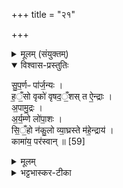 +++
title = "२१"

+++


<details><summary>मूलम् (संयुक्तम्)</summary>

सु॒प॒र्णᳶ पा॑र्ज॒न्यो ह॒ँ॒सो वृको॑ वृषद॒ँ॒शस्त ऐ॒न्द्रा अ॒पामु॒द्रो॑ऽर्य॒म्णे लो॑पा॒शस्सि॒ँ॒हो न॑कु॒लो व्या॒घ्रस्ते म॑हे॒न्द्राय॒ कामा॑य॒ पर॑स्वान् ॥ [59]  
</details>

<details open><summary>विश्वास-प्रस्तुतिः</summary>

सु॒प॒र्णᳶ पा॑र्ज॒न्यः ।  
ह॒ँ॒सो वृको॑ वृषद॒ँ॒शस् त ऐ॒न्द्राः ।  
अ॒पामु॒द्रः ।  
अ॒र्य॒म्णे लो॑पा॒शः ।  
सि॒ँ॒हो न॑कु॒लो व्या॒घ्रस्ते म॑हे॒न्द्राय॑ ।  
कामा॑य॒ पर॑स्वान् ॥ [59]  
</details>

<details><summary>मूलम्</summary>

सु॒प॒र्णᳶ पा॑र्ज॒न्यः ।  
ह॒ँ॒सो वृको॑ वृषद॒ँ॒शस् त ऐ॒न्द्राः ।  
अ॒पामु॒द्रः ।  
अ॒र्य॒म्णे लो॑पा॒शः ।  
सि॒ँ॒हो न॑कु॒लो व्या॒घ्रस्ते म॑हे॒न्द्राय॑ ।  
कामा॑य॒ पर॑स्वान् ॥ [59]  
</details>

<details><summary>भट्टभास्कर-टीका</summary>

सुपर्णः प्रसिद्धः हंसादयस्त्रय ऐन्द्राः । हंसो गतः । वृकः लोहितश्वा । वृषदंशः मार्जारसदृशः । अपामुद्र उक्तः । अर्यम्णे लोपाशः क्रोष्टा । सिंहादयस्त्रयो महेन्द्राय गताः । कामाय परस्वान्महिषः । गर्दभ इत्येके ॥

इति पञ्चमे पञ्चमे एकविंशोनुवाकः ॥  
</details>
